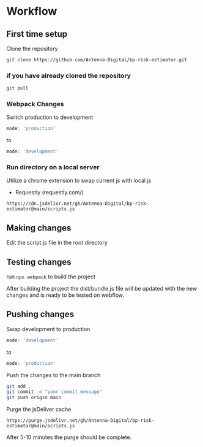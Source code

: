 # Workflow

## First time setup
Clone the repository

```bash
git clone https://github.com/Antenna-Digital/bp-risk-estimator.git
```

### if you have already cloned the repository

```bash
git pull
```

### Webpack Changes

Switch production to development

```js
mode: 'production'
```

to

```js
mode: 'development'
```

### Run directory on a local server

Utilize a chrome extension to swap current js with local js
 - Requestly (requestly.com/)

```
https://cdn.jsdelivr.net/gh/Antenna-Digital/bp-risk-estimator@main/scripts.js
```

## Making changes
Edit the script.js file in the root directory

## Testing changes
run `npx webpack` to build the project

After building the project the dist/bundle.js file will be updated with the new changes and is ready to be tested on webflow.

## Pushing changes
Swap development to production

```js
mode: 'development'
```

to

```js
mode: 'production'
```

Push the changes to the main branch

```bash
git add .
git commit -m "your commit message"
git push origin main
```

Purge the jsDeliver cache

```
https://purge.jsdelivr.net/gh/Antenna-Digital/bp-risk-estimator@main/scripts.js
```

After 5-10 minutes the purge should be complete.
